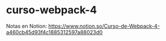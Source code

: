 # curso-webpack-4

Notas en Notion: https://www.notion.so/Curso-de-Webpack-4-a460cb45d93f4c1885312597a88023d0
